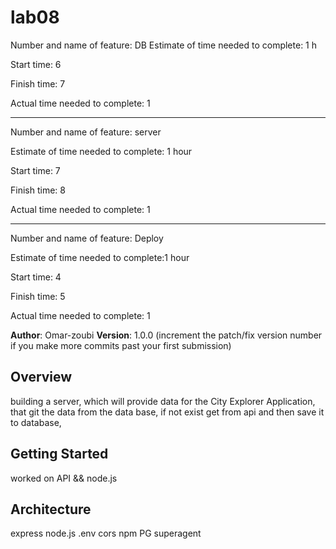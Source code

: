 # lab08
Number and name of feature: DB
Estimate of time needed to complete: 1 h

Start time: 6

Finish time: 7

Actual time needed to complete: 1

-------------------------
Number and name of feature: server

Estimate of time needed to complete: 1 hour 

Start time: 7

Finish time: 8

Actual time needed to complete: 1 
*********************
Number and name of feature: Deploy  

Estimate of time needed to complete:1  hour 

Start time: 4

Finish time: 5

Actual time needed to complete: 1 




**Author**: Omar-zoubi
**Version**: 1.0.0 (increment the patch/fix version number if you make more commits past your first submission)

## Overview
building a server, which will provide data for the City Explorer Application, that git the data from the data base, if not exist get from api and then save it to database,
## Getting Started
worked on API && node.js
## Architecture
express 
node.js 
.env 
cors 
npm 
PG
superagent 
